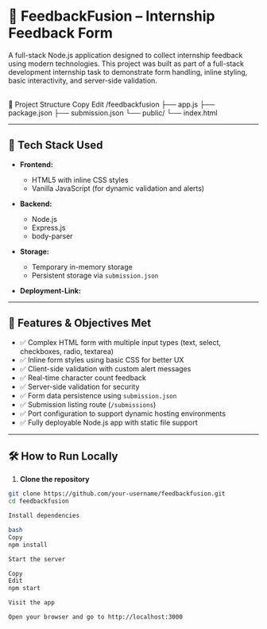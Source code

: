 # 🧠 FeedbackFusion – Internship Feedback Form

A full-stack Node.js application designed to collect internship feedback using modern technologies. This project was built as part of a full-stack development internship task to demonstrate form handling, inline styling, basic interactivity, and server-side validation.

<br>
📁 Project Structure
Copy
Edit
/feedbackfusion
├── app.js
├── package.json
├── submission.json
└── public/
    └── index.html </b>

---

## 🚀 Tech Stack Used

- **Frontend:**
  - HTML5 with inline CSS styles
  - Vanilla JavaScript (for dynamic validation and alerts)

- **Backend:**
  - Node.js
  - Express.js
  - body-parser

- **Storage:**
  - Temporary in-memory storage
  - Persistent storage via `submission.json`

- **Deployment-Link:** 

---

## 🎯 Features & Objectives Met

- ✅ Complex HTML form with multiple input types (text, select, checkboxes, radio, textarea)
- ✅ Inline form styles using basic CSS for better UX
- ✅ Client-side validation with custom alert messages
- ✅ Real-time character count feedback
- ✅ Server-side validation for security
- ✅ Form data persistence using `submission.json`
- ✅ Submission listing route (`/submissions`)
- ✅ Port configuration to support dynamic hosting environments
- ✅ Fully deployable Node.js app with static file support

---

## 🛠️ How to Run Locally

1. **Clone the repository**

```bash
git clone https://github.com/your-username/feedbackfusion.git
cd feedbackfusion

Install dependencies

bash
Copy
npm install

Start the server

Copy
Edit
npm start

Visit the app

Open your browser and go to http://localhost:3000
